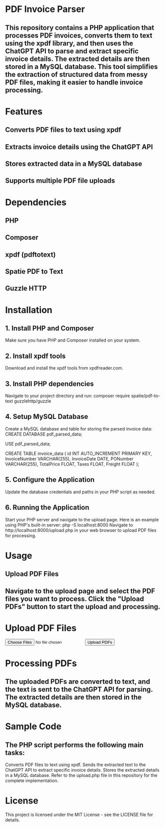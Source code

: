 # PDF Invoice Parser
## This repository contains a PHP application that processes PDF invoices, converts them to text using the xpdf library, and then uses the ChatGPT API to parse and extract specific invoice details. The extracted details are then stored in a MySQL database. This tool simplifies the extraction of structured data from messy PDF files, making it easier to handle invoice processing.

# Features
## Converts PDF files to text using xpdf
## Extracts invoice details using the ChatGPT API
## Stores extracted data in a MySQL database
## Supports multiple PDF file uploads

# Dependencies
## PHP
## Composer
## xpdf (pdftotext)
## Spatie PDF to Text
## Guzzle HTTP

# Installation
## 1. Install PHP and Composer
Make sure you have PHP and Composer installed on your system.

## 2. Install xpdf tools
Download and install the xpdf tools from xpdfreader.com.

## 3. Install PHP dependencies
Navigate to your project directory and run:
composer require spatie/pdf-to-text guzzlehttp/guzzle

## 4. Setup MySQL Database
Create a MySQL database and table for storing the parsed invoice data:
CREATE DATABASE pdf_parsed_data;

USE pdf_parsed_data;

CREATE TABLE invoice_data (
    id INT AUTO_INCREMENT PRIMARY KEY,
    InvoiceNumber VARCHAR(255),
    InvoiceDate DATE,
    PONumber VARCHAR(255),
    TotalPrice FLOAT,
    Taxes FLOAT,
    Freight FLOAT
);

## 5. Configure the Application
Update the database credentials and paths in your PHP script as needed.

## 6. Running the Application
Start your PHP server and navigate to the upload page. Here is an example using PHP's built-in server:
php -S localhost:8000
Navigate to http://localhost:8000/upload.php in your web browser to upload PDF files for processing.

# Usage
## Upload PDF Files
## Navigate to the upload page and select the PDF files you want to process. Click the "Upload PDFs" button to start the upload and processing.

<!DOCTYPE html>
<html lang="en">
<head>
    <meta charset="UTF-8">
    <title>Upload PDF Files</title>
</head>
<body>
    <h1>Upload PDF Files</h1>
    <form action="upload.php" method="post" enctype="multipart/form-data">
        <input type="file" name="pdfFiles[]" multiple accept=".pdf">
        <button type="submit">Upload PDFs</button>
    </form>
</body>
</html>

# Processing PDFs
## The uploaded PDFs are converted to text, and the text is sent to the ChatGPT API for parsing. The extracted details are then stored in the MySQL database.

# Sample Code
## The PHP script performs the following main tasks:

Converts PDF files to text using xpdf.
Sends the extracted text to the ChatGPT API to extract specific invoice details.
Stores the extracted details in a MySQL database.
Refer to the upload.php file in this repository for the complete implementation.

# License
This project is licensed under the MIT License - see the LICENSE file for details.
